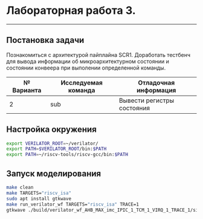 # Лабораторная работа 3.

---------------

## Постановка задачи
Познакомиться с архитектурой пайплайна SCR1. Доработать тестбенч для вывода информации об микроархитектурном состоянии и состоянии конвеера при выполении определенной команды.

| № Варианта | Исследуемая команда | Отладочная информация 
|---- |---- |----
| 2 | sub | Вывести регистры состояния

## Настройка окружения

~~~bash
export VERILATOR_ROOT=~/verilator/
export PATH=$VERILATOR_ROOT/bin:$PATH
export PATH=~/riscv-tools/riscv-gcc/bin:$PATH
~~~

## Запуск моделирования
~~~bash
make clean
make TARGETS="riscv_isa"
sudo apt install gtkwave
make run_verilator_wf TARGETS="riscv_isa" TRACE=1
gtkwave ./build/verilator_wf_AHB_MAX_imc_IPIC_1_TCM_1_VIRQ_1_TRACE_1/simx.vcd
~~~